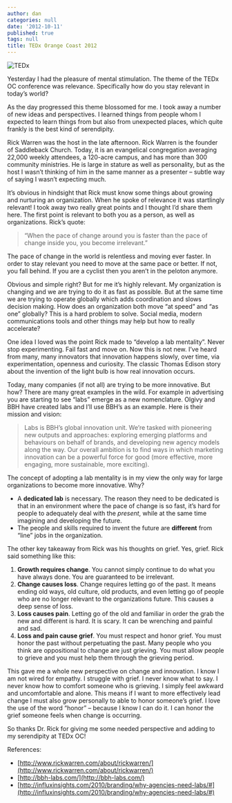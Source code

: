 ```yaml
---
author: dan
categories: null
date: '2012-10-11'
published: true
tags: null
title: TEDx Orange Coast 2012
---
```


![TEDx](/img/TEDx-logo.jpg)

Yesterday I had the pleasure of mental stimulation.  The theme of the TEDx OC conference was relevance.  Specifically how do you stay relevant in today’s world?

As the day progressed this theme blossomed for me.   I took away a number of new ideas and perspectives.  I learned things from people whom I expected to learn things from but also from unexpected places, which quite frankly is the best kind of serendipity.
<!--more-->
Rick Warren was the host in the late afternoon.  Rick Warren is the founder of Saddleback Church.  Today, it is an evangelical congregation averaging 22,000 weekly attendees, a 120-acre campus, and has more than 300 community ministries.  He is large in stature as well as personality, but as the host I wasn’t thinking of him in the same manner as a presenter – subtle way of saying I wasn’t expecting much.

It’s obvious in hindsight that Rick must know some things about growing and nurturing an organization.  When he spoke of relevance it was startlingly relevant!  I took away two really great points and I thought I’d share them here.  The first point is relevant to both you as a person, as well as organizations.  Rick’s quote:

> “When the pace of change around you is faster than the pace of change
> inside you, you become irrelevant.”

The pace of change in the world is relentless and moving ever faster.  In order to stay relevant you need to move at the same pace or better.  If not, you fall behind.  If you are a cyclist then you aren’t in the peloton anymore.

Obvious and simple right?  But for me it’s highly relevant.  My organization is changing and we are trying to do it as fast as possible.  But at the same time we are trying to operate globally which adds coordination and slows decision making.  How does an organization both move “at speed” and “as one” globally?  This is a hard problem to solve.  Social media, modern communications tools and other things may help but how to really accelerate?

One idea I loved was the point Rick made to “develop a lab mentality”.  Never stop experimenting.  Fail fast and move on.  Now this is not new.  I’ve heard from many, many innovators that innovation happens slowly, over time, via experimentation, openness and curiosity.  The classic Thomas Edison story about the invention of the light bulb is how real innovation occurs.

Today, many companies (if not all) are trying to be more innovative.  But how?  There are many great examples in the wild.  For example in advertising you are starting to see “labs” emerge as a new nomenclature.  Olgivy and BBH have created labs and I’ll use BBH’s as an example.  Here is their mission and vision:

> Labs is BBH’s global innovation unit. We’re tasked with pioneering
> new outputs and approaches: exploring emerging platforms and behaviours
> on behalf of brands, and developing new agency models along the way.
> Our overall ambition is to find ways in which marketing innovation can
> be a powerful force for good (more effective, more engaging, more
> sustainable, more exciting).

The concept of adopting a lab mentality is in my view the only way for large organizations to become more innovative.  Why?

* A **dedicated lab** is necessary. The reason they need to be dedicated is that in an environment where the pace of change is so fast, it’s hard for people to adequately deal with the _present_, while at the same time imagining and developing the future.
* The people and skills required to invent the future are **different** from “line” jobs in the organization.

The other key takeaway from Rick was his thoughts on grief.  Yes, grief.  Rick said something like this:

1.  **Growth requires change**.  You cannot simply continue to do what you have always done.  You are guaranteed to be irrelevant.
2.  **Change causes loss**.  Change requires letting go of the past.  It means ending old ways, old culture, old products, and even letting go of people who are no longer relevant to the organizations future.  This causes a deep sense of loss.
3.  **Loss causes pain**.  Letting go of the old and familiar in order the grab the new and different is hard.  It is scary.  It can be wrenching and painful and sad.
4.  **Loss and pain cause grief**.  You must respect and honor grief.  You must honor the past without perpetuating the past.  Many people who you think are oppositional to change are just grieving. You must allow people to grieve and you must help them through the grieving period.

This gave me a whole new perspective on change and innovation.  I know I am not wired for empathy.  I struggle with grief.  I never know what to say.  I never know how to comfort someone who is grieving.  I simply feel awkward and uncomfortable and alone.  This means if I want to more effectively lead change I must also grow personally to able to honor someone’s grief.  I love the use of the word “honor” – because I know I can do it.  I can honor the grief someone feels when change is occurring.

So thanks Dr. Rick for giving me some needed perspective and adding to my serendipity at TEDx OC!

References:

*   [http://www.rickwarren.com/about/rickwarren/](http://www.rickwarren.com/about/rickwarren/)
*   [http://bbh-labs.com/](http://bbh-labs.com/)
*   [http://influxinsights.com/2010/branding/why-agencies-need-labs/#](http://influxinsights.com/2010/branding/why-agencies-need-labs/#)
